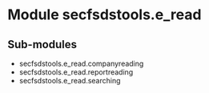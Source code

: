Module secfsdstools.e_read
==========================

Sub-modules
-----------
* secfsdstools.e_read.companyreading
* secfsdstools.e_read.reportreading
* secfsdstools.e_read.searching